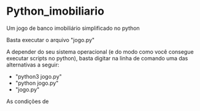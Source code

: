 # Python_imobiliario
Um jogo de banco imobiliário simplificado no python
<p>Basta executar o arquivo "jogo.py"</p>
<p>A depender do seu sistema operacional (e do modo como você consegue executar scripts no python), basta digitar na linha de comando uma das alternativas a seguir:</p>
<ul>
  <li>"python3 jogo.py"</li>
  <li>"python jogo.py"</li>
  <li>"jogo.py"</li>
</ul>
<p>As condições de </p>
